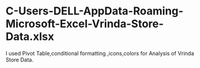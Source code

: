 # C-Users-DELL-AppData-Roaming-Microsoft-Excel-Vrinda-Store-Data.xlsx
I used Pivot Table,conditional formatting ,icons,colors for Analysis of Vrinda Store Data.
